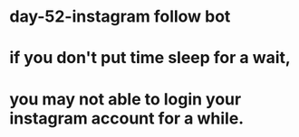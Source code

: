 # day-52-instagram follow bot
# if you don't put time sleep for a wait,
# you may not able to login your instagram account for a while.
